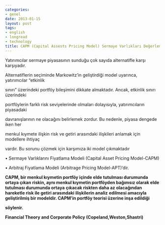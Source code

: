 ```yaml
---
categories:
- genel
date: 2013-01-15
layout: post
tags:
- english
- longread
- technology
title: CAPM (Capital Assests Pricing Model) Sermaye Varlıkları Değerleme Modeli Nedir?
---
```


  

Yatırımcılar sermaye piyasasının sunduğu çok sayıda alternatifle karşı karşıyadır.

Alternatiflerin seçiminde Markowitz’in geliştirdiği model uyarınca, yatırımcılar “etkinlik

sınırı” üzerindeki portföy bileşimini dikkate almaktadır. Ancak, etkinlik sınırı üzerindeki

portföylerin farklı risk seviyelerinde olmaları dolayısıyla, yatırımcıların piyasadaki

davranışlarının ne olacağını belirlemek zordur. Bu nedenle, piyasa dengede iken her

menkul kıymete ilişkin risk ve getiri arasındaki ilişkileri anlamak için modellere ihtiyaç

vardır. Bu sorunu çözmek için karşımıza iki model çıkmaktadır

• Sermaye Varlıklarını Fiyatlama Modeli (Capital Asset Pricing Model-CAPM)

• Arbitraj Fiyatlama Modeli (Arbitrage Pricing Model-APT)’dir.

  

**CAPM, bir menkul kıymetin portföy içinde elde tutulması durumunda ortaya çıkan** **riskin, aynı menkul kıymetin portföyden bağımsız olarak elde tutulması durumunda ortaya** **çıkacak riskten daha az olacağından hareketle risk ile getiri arasındaki ilişkilerin analiz** **edilmesi amacıyla geliştirilmiş bir modeldir. CAPM’in portföy teorisi üzerine inşa edildiği**

**söylenir.**

**Financial Theory and Corporate Policy (Copeland,Weston,Shastri)**
